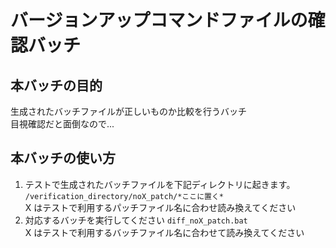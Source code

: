 # バージョンアップコマンドファイルの確認バッチ

## 本バッチの目的

生成されたバッチファイルが正しいものか比較を行うバッチ  
目視確認だと面倒なので...

## 本バッチの使い方

1. テストで生成されたバッチファイルを下記ディレクトリに起きます。  
```/verification_directory/noX_patch/*ここに置く*```  
X はテストで利用するパッチファイル名に合わせ読み換えてください
1. 対応するバッチを実行してください
```diff_noX_patch.bat```  
X はテストで利用するバッチファイル名に合わせて読み換えてください

